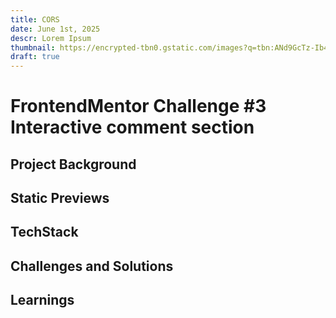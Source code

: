 ```yaml
---
title: CORS
date: June 1st, 2025
descr: Lorem Ipsum
thumbnail: https://encrypted-tbn0.gstatic.com/images?q=tbn:ANd9GcTz-Ib4uCztJBiBwaDiEsD4dKzUOlkgP_YRvQ&s
draft: true
---
```


# FrontendMentor Challenge #3 Interactive comment section

## Project Background

## Static Previews

## TechStack

## Challenges and Solutions

## Learnings
